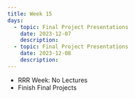 ```yaml
---
title: Week 15
days:
  - topic: Final Project Presentations
    date: 2023-12-07
    description: 
  - topic: Final Project Presentations
    date: 2023-12-08
    description: 
---
```


- RRR Week: No Lectures
- Finish Final Projects

<a id="Week16"></a>